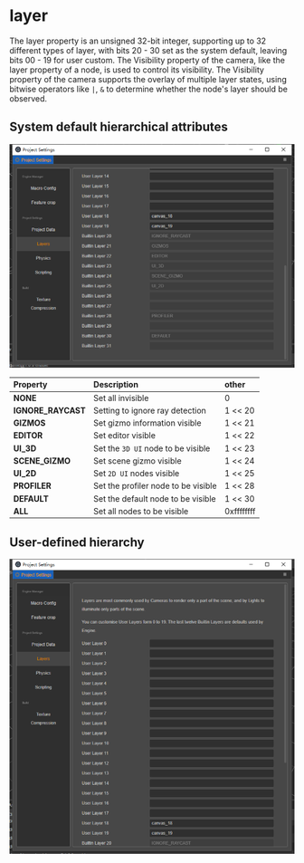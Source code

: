 # layer

The layer property is an unsigned 32-bit integer, supporting up to 32 different types of layer, with bits 20 - 30 set as the system default, leaving bits 00 - 19 for user custom. The Visibility property of the camera, like the layer property of a node, is used to control its visibility. The Visibility property of the camera supports the overlay of multiple layer states, using bitwise operators like ` | `, ` & ` to determine whether the node's layer should be observed.

## System default hierarchical attributes

![layer gizmo](scene/layer-gizmo.png)

| Property              | Description                             | other           |
| :---                  | :---                                    | :---            |
| **NONE**              | Set all invisible                       | 0               |
| **IGNORE_RAYCAST**    | Setting to ignore ray detection         | 1 << 20         |
| **GIZMOS**            | Set gizmo information visible           | 1 << 21         |
| **EDITOR**            | Set editor visible                      | 1 << 22         |
| **UI_3D**             | Set the `3D UI` node to be visible      | 1 << 23         |
| **SCENE_GIZMO**       | Set scene gizmo visible                 | 1 << 24         |
| **UI_2D**             | Set `2D UI` nodes visible               | 1 << 25         |
| **PROFILER**          | Set the profiler node to be visible     | 1 << 28         |
| **DEFAULT**           | Set the default node to be visible      | 1 << 30         |
| **ALL**               | Set all nodes to be visible             | 0xffffffff      |

## User-defined hierarchy

![layer gizmo](scene/layer-edit.png)